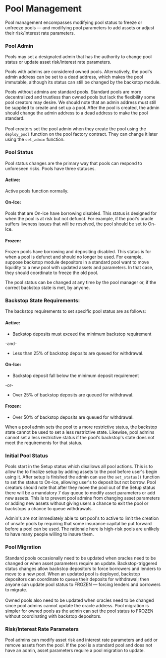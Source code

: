 # Pool Management

Pool management encompasses modifying pool status to freeze or unfreeze pools — and modifying pool parameters to add assets or adjust their risk/interest rate parameters.

### Pool Admin

Pools may set a designated admin that has the authority to change pool status or update asset risk/interest rate parameters.&#x20;

Pools with admins are considered owned pools. Alternatively, the pool's admin address can be set to a dead address, which makes the pool immutable, although its status can still be changed by the backstop module.&#x20;

Pools without admins are standard pools. Standard pools are more decentralized and trustless than owned pools but lack the flexibility some pool creators may desire. We should note that an admin address must still be supplied to create and set up a pool. After the pool is created, the admin should change the admin address to a dead address to make the pool standard.\
\
Pool creators set the pool admin when they create the pool using the `deploy_pool` function on the pool factory contract. They can change it later using the `set_admin` function.

### Pool Status

Pool status changes are the primary way that pools can respond to unforeseen risks. Pools have three statuses.

#### Active:

Active pools function normally.

#### On-Ice:

Pools that are On-Ice have borrowing disabled. This status is designed for when the pool is at risk but not defunct. For example, if the pool's oracle suffers liveness issues that will be resolved, the pool should be set to On-Ice.

#### Frozen:

Frozen pools have borrowing and depositing disabled. This status is for when a pool is defunct and should no longer be used. For example, suppose backstop module depositors in a standard pool want to move liquidity to a new pool with updated assets and parameters. In that case, they should coordinate to freeze the old pool.

The pool status can be changed at any time by the pool manager or, if the correct backstop state is met, by anyone.

### Backstop State Requirements:

The backstop requirements to set specific pool status are as follows:

#### Active:

- Backstop deposits must exceed the minimum backstop requirement

\-and-

- Less than 25% of backstop deposits are queued for withdrawal.

#### On-Ice:

- Backstop deposit fall below the minimum deposit requirement

\-or-

- Over 25% of backstop deposits are queued for withdrawal.

#### Frozen:

- Over 50% of backstop deposits are queued for withdrawal.

When a pool admin sets the pool to a more restrictive status, the backstop state cannot be used to set a less restrictive state. Likewise, pool admins cannot set a less restrictive status if the pool's backstop's state does not meet the requirements for that status.

### Initial Pool Status

Pools start in the Setup status which disallows all pool actions. This is to allow the to finalize setup by adding assets to the pool before user's begin using it. After setup is finished the admin can use the `set_status()` function to set the status to On-Ice, allowing user's to deposit but not borrow. Pool creators should note that after they move the pool out of the Setup status there will be a mandatory 7 day queue to modify asset parameters or add new assets. This is to prevent pool admins from changing asset parameters or adding new assets without giving users a chance to exit the pool or backstops a chance to queue withdrawals.

Admin's are not immediately able to set pool's to active to limit the creation of unsafe pools by requiring that some insurance capital be put forward before a pool can be used. The rationale here is high-risk pools are unlikely to have many people willing to insure them.

### Pool Migration

Standard pools occasionally need to be updated when oracles need to be changed or when asset parameters require an update. Backstop-triggered status changes allow backstop depositors to force borrowers and lenders to move to a new pool. When an updated pool is deployed, backstop depositors can coordinate to queue their deposits for withdrawal; then anyone can update pool status to FROZEN — forcing lenders and borrowers to migrate.\
\
Owned pools also need to be updated when oracles need to be changed since pool admins cannot update the oracle address. Pool migration is simpler for owned pools as the admin can set the pool status to FROZEN without coordinating with backstop depositors.

### Risk/Interest Rate Parameters

Pool admins can modify asset risk and interest rate parameters and add or remove assets from the pool. If the pool is a standard pool and does not have an admin, asset parameters require a pool migration to update.
